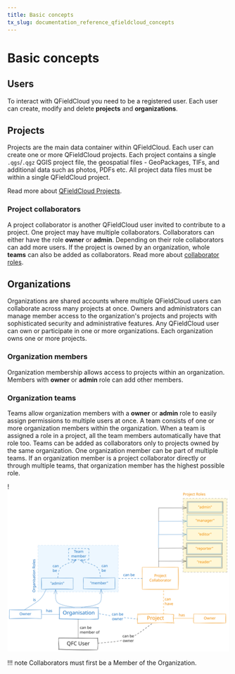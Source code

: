 ```yaml
---
title: Basic concepts
tx_slug: documentation_reference_qfieldcloud_concepts
---
```


# Basic concepts

## Users

To interact with QFieldCloud you need to be a registered user. Each user can create, modify and delete **projects** and **organizations**.

## Projects

Projects are the main data container within QFieldCloud.
Each user can create one or more QFieldCloud projects.
Each project contains a single `.qgs`/`.qgz` QGIS project file, the geospatial files - GeoPackages, TIFs, and additional data such as photos, PDFs etc.
All project data files must be within a single QFieldCloud project.

Read more about [QFieldCloud Projects](./projects.md).

### Project collaborators

A project collaborator is another QFieldCloud user invited to contribute to a project.
One project may have multiple collaborators.
Collaborators can either have the role **owner** or **admin**. Depending on their role collaborators can add more users.
If the project is owned by an organization, whole **teams** can also be added as collaborators.
Read more about [collaborator roles](permissions.md).

## Organizations

Organizations are shared accounts where multiple QFieldCloud users can collaborate across many projects at once.
Owners and administrators can manage member access to the organization's projects and projects with sophisticated security and administrative features.
Any QFieldCloud user can own or participate in one or more organizations.
Each organization owns one or more projects.

### Organization members

Organization membership allows access to projects within an organization.
Members with **owner** or **admin** role can add other members.

### Organization teams

Teams allow organization members with a **owner** or **admin** role to easily assign permissions to multiple users at once.
A team consists of one or more organization members within the organization.
When a team is assigned a role in a project, all the team members automatically have that role too.
Teams can be added as collaborators only to projects owned by the same organization.
One organization member can be part of multiple teams.
If an organization member is a project collaborator directly or through multiple teams, that organization member has the highest possible role.

!![](../../assets/images/qfc_roles.svg)

!!! note
    Collaborators must first be a Member of the Organization.
